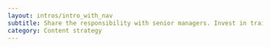 ```yaml
---
layout: intros/intro_with_nav
subtitle: Share the responsibility with senior managers. Invest in training. Make a business case to promote accessibility.
category: Content strategy
---
```

